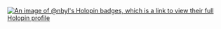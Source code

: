 [![An image of @nbyl's Holopin badges, which is a link to view their full Holopin profile](https://holopin.me/nbyl)](https://holopin.io/@nbyl)
